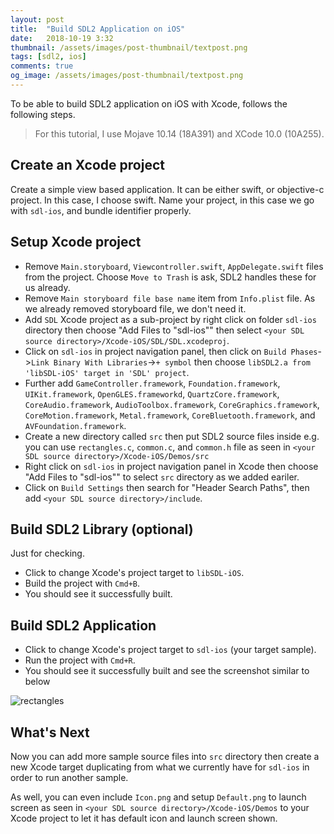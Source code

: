 ```yaml
---
layout: post
title:  "Build SDL2 Application on iOS"
date:   2018-10-19 3:32
thumbnail: /assets/images/post-thumbnail/textpost.png
tags: [sdl2, ios]
comments: true
og_image: /assets/images/post-thumbnail/textpost.png
---
```


To be able to build SDL2 application on iOS with Xcode, follows the following steps.

> For this tutorial, I use Mojave 10.14 (18A391) and XCode 10.0 (10A255).

## Create an Xcode project

Create a simple view based application. 
It can be either swift, or objective-c project. In this case, I choose swift. 
Name your project, in this case we go with `sdl-ios`, and bundle identifier properly.

## Setup Xcode project

* Remove `Main.storyboard`, `Viewcontroller.swift`, `AppDelegate.swift` files from the project. Choose `Move to Trash` is ask, SDL2 handles these for us already.
* Remove `Main storyboard file base name` item from `Info.plist` file. As we already removed storyboard file, we don't need it.
* Add `SDL` Xcode project as a sub-project by right click on folder `sdl-ios` directory then choose "Add Files to "sdl-ios"" then select `<your SDL source directory>/Xcode-iOS/SDL/SDL.xcodeproj`.
* Click on `sdl-ios` in project navigation panel, then click on `Build Phases`->`Link Binary With Libraries`->`+ symbol` then choose `libSDL2.a from 'libSDL-iOS' target in 'SDL' project`.
* Further add `GameController.framework`, `Foundation.framework`, `UIKit.framework`, `OpenGLES.frameworkd`, `QuartzCore.framework`, `CoreAudio.framework`, `AudioToolbox.framework`, `CoreGraphics.framework`, `CoreMotion.framework`, `Metal.framework`, `CoreBluetooth.framework`, and `AVFoundation.framework`.
* Create a new directory called `src` then put SDL2 source files inside e.g. you can use `rectangles.c`, `common.c`, and `common.h` file as seen in `<your SDL source directory>/Xcode-iOS/Demos/src`
* Right click on `sdl-ios` in project navigation panel in Xcode then choose "Add Files to "sdl-ios"" to select `src` directory as we added eariler.
* Click on `Build Settings` then search for "Header Search Paths", then add `<your SDL source directory>/include`.

## Build SDL2 Library (optional)

Just for checking.

* Click to change Xcode's project target to `libSDL-iOS`.
* Build the project with `Cmd+B`.
* You should see it successfully built.

## Build SDL2 Application

* Click to change Xcode's project target to `sdl-ios` (your target sample).
* Run the project with `Cmd+R`.
* You should see it successfully built and see the screenshot similar to below

![rectangles](/assets/images/sdl2/ios/rectangles-sdl2-ios.png)

## What's Next

Now you can add more sample source files into `src` directory then create a new Xcode target duplicating from what we currently have for `sdl-ios` in order to run another sample.

As well, you can even include `Icon.png` and setup `Default.png` to launch screen as seen in `<your SDL source directory>/Xcode-iOS/Demos` to your Xcode project to let it has default icon and launch screen shown.
